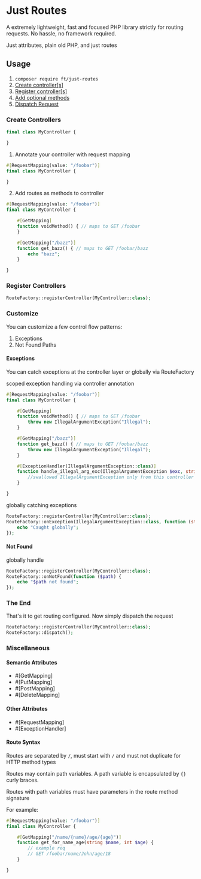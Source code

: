 # Just Routes

A extremely lightweight, fast and focused PHP library strictly for routing requests. No hassle, no framework required.

Just attributes, plain old PHP, and just routes

## Usage

1. `composer require ft/just-routes`
2. [Create controller[s]](#create-controllers)
3. [Register controller[s]](#create-controllers)
4. [Add optional methods](#customize)
5. [Dispatch Request](#the-end)


### Create Controllers

```php
final class MyController {

}
```

1. Annotate your controller with request mapping

```php
#[RequestMapping(value: "/foobar")]
final class MyController {

}
```

2. Add routes as methods to controller
```php
#[RequestMapping(value: "/foobar")]
final class MyController {

    #[GetMapping]
    function voidMethod() { // maps to GET /foobar
    }

    #[GetMapping("/bazz")]
    function get_bazz() { // maps to GET /foobar/bazz
        echo "bazz";
    }

}
```

### Register Controllers

```php
RouteFactory::registerController(MyController::class);
```

### Customize

You can customize a few control flow patterns:

1. Exceptions
2. Not Found Paths

#### Exceptions

You can catch exceptions at the controller layer or globally via RouteFactory

scoped exception handling via controller annotation
```php
#[RequestMapping(value: "/foobar")]
final class MyController {

    #[GetMapping]
    function voidMethod() { // maps to GET /foobar
        throw new IllegalArgumentException("Illegal");
    }

    #[GetMapping("/bazz")]
    function get_bazz() { // maps to GET /foobar/bazz
        throw new IllegalArgumentException("Illegal");
    }

    #[ExceptionHandler(IllegalArgumentException::class)]
    function handle_illegal_arg_exc(IllegalArgumentException $exc, string $path) {
        //swallowed IllegalArgumentException only from this controller's routes
    }

}
```

globally catching exceptions

```php
RouteFactory::registerController(MyController::class);
RouteFactory::onException(IllegalArgumentException::class, function (string $path) {
    echo "Caught globally";
});
```

#### Not Found

globally handle

```php
RouteFactory::registerController(MyController::class);
RouteFactory::onNotFound(function ($path) {
    echo "$path not found";
});
```

### The End

That's it to get routing configured. Now simply dispatch the request

```php
RouteFactory::registerController(MyController::class);
RouteFactory::dispatch();
```

### Miscellaneous

#### Semantic Attributes

- #[GetMapping]
- #[PutMapping]
- #[PostMapping]
- #[DeleteMapping]

#### Other Attributes

- #[RequestMapping]
- #[ExceptionHandler]

#### Route Syntax

Routes are separated by `/`, must start with `/` and must not duplicate for HTTP method types

Routes may contain path variables. A path variable is encapsulated by `{}` curly braces.

Routes with path variables must have parameters in the route method signature

For example:

```php
#[RequestMapping(value: "/foobar")]
final class MyController {

    #[GetMapping("/name/{name}/age/{age}")]
    function get_for_name_age(string $name, int $age) {
        // example req
        // GET /foobar/name/John/age/18
    }

}
```